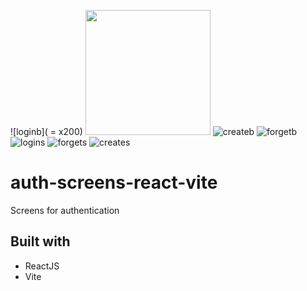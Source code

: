 ![loginb]( = x200)
<img src="https://github.com/josafatngoma/auth-screens-react-vite/assets/110294216/290bc54a-ed31-4515-a803-4db8fdaf1316" width="200">
![createb](https://github.com/josafatngoma/auth-screens-react-vite/assets/110294216/a1294cfb-69d6-45e0-9b6d-ebf973c1487e)
![forgetb](https://github.com/josafatngoma/auth-screens-react-vite/assets/110294216/b42793a7-0f53-42dc-b2d1-8095ccf15438)
![logins](https://github.com/josafatngoma/auth-screens-react-vite/assets/110294216/16d7619a-b8ea-4146-aa8b-bb703c98f566)
![forgets](https://github.com/josafatngoma/auth-screens-react-vite/assets/110294216/9fc50c97-707e-4fd4-92fa-e7e2f6241e7e)
![creates](https://github.com/josafatngoma/auth-screens-react-vite/assets/110294216/9f66fcb3-9e13-4152-b1f5-6c09952a48da)

# auth-screens-react-vite
Screens for authentication

## Built with
- ReactJS
- Vite 
